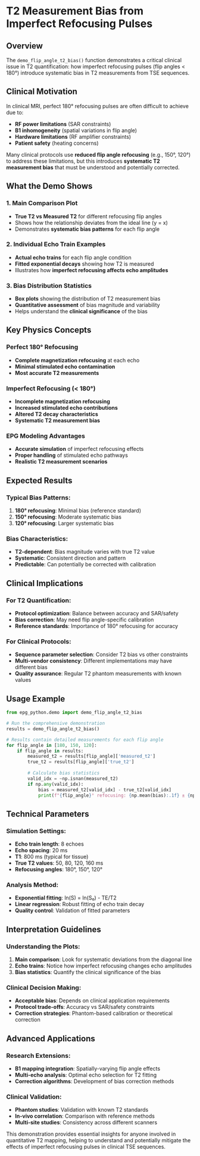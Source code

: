 # T2 Measurement Bias from Imperfect Refocusing Pulses

## Overview

The `demo_flip_angle_t2_bias()` function demonstrates a critical clinical issue in T2 quantification: how imperfect refocusing pulses (flip angles < 180°) introduce systematic bias in T2 measurements from TSE sequences.

## Clinical Motivation

In clinical MRI, perfect 180° refocusing pulses are often difficult to achieve due to:
- **RF power limitations** (SAR constraints)
- **B1 inhomogeneity** (spatial variations in flip angle)
- **Hardware limitations** (RF amplifier constraints)
- **Patient safety** (heating concerns)

Many clinical protocols use **reduced flip angle refocusing** (e.g., 150°, 120°) to address these limitations, but this introduces **systematic T2 measurement bias** that must be understood and potentially corrected.

## What the Demo Shows

### 1. Main Comparison Plot
- **True T2 vs Measured T2** for different refocusing flip angles
- Shows how the relationship deviates from the ideal line (y = x)
- Demonstrates **systematic bias patterns** for each flip angle

### 2. Individual Echo Train Examples
- **Actual echo trains** for each flip angle condition
- **Fitted exponential decays** showing how T2 is measured
- Illustrates how **imperfect refocusing affects echo amplitudes**

### 3. Bias Distribution Statistics
- **Box plots** showing the distribution of T2 measurement bias
- **Quantitative assessment** of bias magnitude and variability
- Helps understand the **clinical significance** of the bias

## Key Physics Concepts

### Perfect 180° Refocusing
- **Complete magnetization refocusing** at each echo
- **Minimal stimulated echo contamination**
- **Most accurate T2 measurements**

### Imperfect Refocusing (< 180°)
- **Incomplete magnetization refocusing**
- **Increased stimulated echo contributions**
- **Altered T2 decay characteristics**
- **Systematic T2 measurement bias**

### EPG Modeling Advantages
- **Accurate simulation** of imperfect refocusing effects
- **Proper handling** of stimulated echo pathways
- **Realistic T2 measurement scenarios**

## Expected Results

### Typical Bias Patterns:
1. **180° refocusing**: Minimal bias (reference standard)
2. **150° refocusing**: Moderate systematic bias
3. **120° refocusing**: Larger systematic bias

### Bias Characteristics:
- **T2-dependent**: Bias magnitude varies with true T2 value
- **Systematic**: Consistent direction and pattern
- **Predictable**: Can potentially be corrected with calibration

## Clinical Implications

### For T2 Quantification:
- **Protocol optimization**: Balance between accuracy and SAR/safety
- **Bias correction**: May need flip angle-specific calibration
- **Reference standards**: Importance of 180° refocusing for accuracy

### For Clinical Protocols:
- **Sequence parameter selection**: Consider T2 bias vs other constraints
- **Multi-vendor consistency**: Different implementations may have different bias
- **Quality assurance**: Regular T2 phantom measurements with known values

## Usage Example

```python
from epg_python.demo import demo_flip_angle_t2_bias

# Run the comprehensive demonstration
results = demo_flip_angle_t2_bias()

# Results contain detailed measurements for each flip angle
for flip_angle in [180, 150, 120]:
    if flip_angle in results:
        measured_t2 = results[flip_angle]['measured_t2']
        true_t2 = results[flip_angle]['true_t2']
        
        # Calculate bias statistics
        valid_idx = ~np.isnan(measured_t2)
        if np.any(valid_idx):
            bias = measured_t2[valid_idx] - true_t2[valid_idx]
            print(f"{flip_angle}° refocusing: {np.mean(bias):.1f} ± {np.std(bias):.1f} ms bias")
```

## Technical Parameters

### Simulation Settings:
- **Echo train length**: 8 echoes
- **Echo spacing**: 20 ms
- **T1**: 800 ms (typical for tissue)
- **True T2 values**: 50, 80, 120, 160 ms
- **Refocusing angles**: 180°, 150°, 120°

### Analysis Method:
- **Exponential fitting**: ln(S) = ln(S₀) - TE/T2
- **Linear regression**: Robust fitting of echo train decay
- **Quality control**: Validation of fitted parameters

## Interpretation Guidelines

### Understanding the Plots:

1. **Main comparison**: Look for systematic deviations from the diagonal line
2. **Echo trains**: Notice how imperfect refocusing changes echo amplitudes
3. **Bias statistics**: Quantify the clinical significance of the bias

### Clinical Decision Making:

- **Acceptable bias**: Depends on clinical application requirements
- **Protocol trade-offs**: Accuracy vs SAR/safety constraints
- **Correction strategies**: Phantom-based calibration or theoretical correction

## Advanced Applications

### Research Extensions:
- **B1 mapping integration**: Spatially-varying flip angle effects
- **Multi-echo analysis**: Optimal echo selection for T2 fitting
- **Correction algorithms**: Development of bias correction methods

### Clinical Validation:
- **Phantom studies**: Validation with known T2 standards
- **In-vivo correlation**: Comparison with reference methods
- **Multi-site studies**: Consistency across different scanners

This demonstration provides essential insights for anyone involved in quantitative T2 mapping, helping to understand and potentially mitigate the effects of imperfect refocusing pulses in clinical TSE sequences.